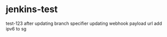 # jenkins-test

test-123
after updating branch specifier
updating webhook payload url
add ipv6 to sg
